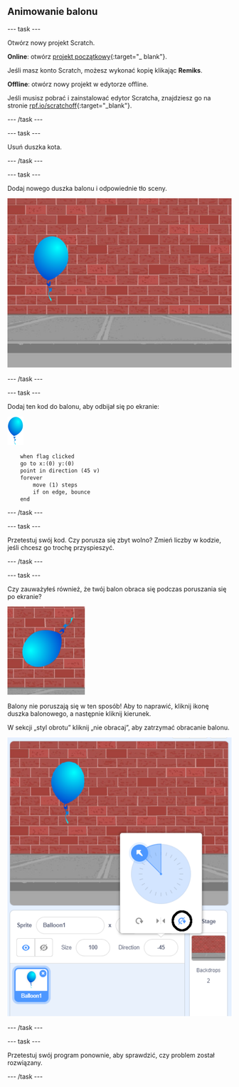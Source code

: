 ## Animowanie balonu

--- task ---

Otwórz nowy projekt Scratch.

**Online**: otwórz [projekt początkowy](http://rpf.io/scratch-new){:target="_ blank"}.

Jeśli masz konto Scratch, możesz wykonać kopię klikając **Remiks**.

**Offline**: otwórz nowy projekt w edytorze offline.

Jeśli musisz pobrać i zainstalować edytor Scratcha, znajdziesz go na stronie [rpf.io/scratchoff](http://rpf.io/scratchoff){:target="_blank"}.

--- /task ---

--- task ---

Usuń duszka kota.

--- /task ---

--- task ---

Dodaj nowego duszka balonu i odpowiednie tło sceny.

![tło i duszek balonu](images/balloons-balloon.png)

--- /task ---


--- task ---

Dodaj ten kod do balonu, aby odbijał się po ekranie:

![duszek balonu](images/balloon-sprite.png)

```blocks3
    when flag clicked
    go to x:(0) y:(0)
    point in direction (45 v)
    forever
        move (1) steps
        if on edge, bounce
    end
```

--- /task ---

--- task ---

Przetestuj swój kod. Czy porusza się zbyt wolno? Zmień liczby w kodzie, jeśli chcesz go trochę przyspieszyć.

--- /task ---

--- task ---

Czy zauważyłeś również, że twój balon obraca się podczas poruszania się po ekranie?

![balon do góry nogami](images/balloons-flip.png)

Balony nie poruszają się w ten sposób! Aby to naprawić, kliknij ikonę duszka balonowego, a następnie kliknij kierunek.

W sekcji „styl obrotu” kliknij „nie obracaj”, aby zatrzymać obracanie balonu.

![opcja stylu obrotu](images/balloons-lock-annotated.png)

--- /task ---

--- task ---

Przetestuj swój program ponownie, aby sprawdzić, czy problem został rozwiązany.

--- /task ---
